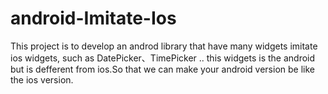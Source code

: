 # android-Imitate-Ios
This project is to develop an  androd library that have many widgets  imitate ios widgets, such as DatePicker、TimePicker .. this widgets is the  android but is defferent from ios.So that we can make your android version be like the ios version.
